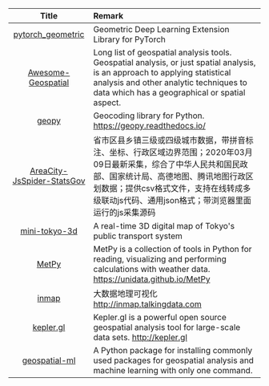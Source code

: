 | Title | Remark |
| :----: | :----|
| [pytorch_geometric](https://github.com/rusty1s/pytorch_geometric)|Geometric Deep Learning Extension Library for PyTorch |
|[Awesome-Geospatial](https://github.com/sacridini/Awesome-Geospatial)|Long list of geospatial analysis tools. Geospatial analysis, or just spatial analysis, is an approach to applying statistical analysis and other analytic techniques to data which has a geographical or spatial aspect.|
|[geopy](https://github.com/geopy/geopy)|Geocoding library for Python. https://geopy.readthedocs.io/|
|[AreaCity-JsSpider-StatsGov](https://github.com/xiangyuecn/AreaCity-JsSpider-StatsGov)|省市区县乡镇三级或四级城市数据，带拼音标注、坐标、行政区域边界范围；2020年03月09日最新采集，综合了中华人民共和国民政部、国家统计局、高德地图、腾讯地图行政区划数据；提供csv格式文件，支持在线转成多级联动js代码、通用json格式；带浏览器里面运行的js采集源码|
|[mini-tokyo-3d](https://github.com/nagix/mini-tokyo-3d)|A real-time 3D digital map of Tokyo's public transport system|
|[MetPy](https://github.com/Unidata/MetPy)|MetPy is a collection of tools in Python for reading, visualizing and performing calculations with weather data. https://unidata.github.io/MetPy|
|[inmap](https://github.com/TalkingData/inmap)|大数据地理可视化 http://inmap.talkingdata.com|
|[kepler.gl](https://github.com/keplergl/kepler.gl)|Kepler.gl is a powerful open source geospatial analysis tool for large-scale data sets. http://kepler.gl|
|[geospatial-ml](https://github.com/giswqs/geospatial-ml)|A Python package for installing commonly used packages for geospatial analysis and machine learning with only one command.|
